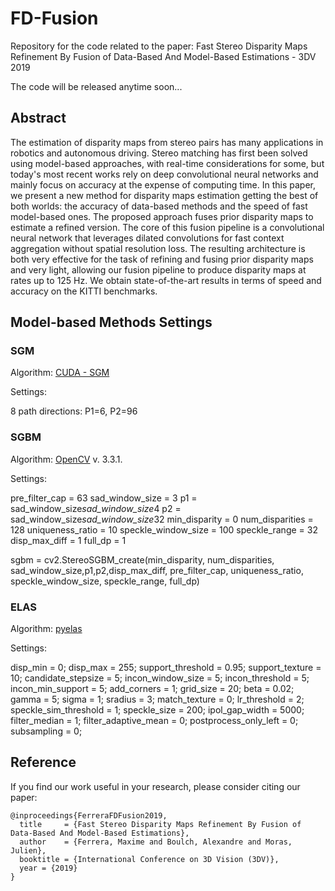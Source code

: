 # FD-Fusion

Repository for the code related to the paper: Fast Stereo Disparity Maps Refinement By Fusion of Data-Based And Model-Based Estimations - 3DV 2019

The code will be released anytime soon...


## Abstract
The estimation of disparity maps from stereo pairs has many applications in robotics and autonomous driving. Stereo matching has first been solved using model-based approaches, with real-time considerations for some, but today's most recent works rely on deep convolutional neural networks and mainly focus on accuracy at the expense of computing time.  In this paper, we present a new method for disparity maps estimation getting the best of both worlds: the accuracy of data-based methods and the speed of fast model-based ones.  The proposed approach fuses prior disparity maps to estimate a refined version.  The core of this fusion pipeline is a convolutional neural network that leverages dilated convolutions for fast context aggregation without spatial resolution loss.  The resulting architecture is both very effective for the task of refining and fusing prior disparity maps and very light, allowing our fusion pipeline to produce disparity maps at rates up to 125 Hz.  We obtain state-of-the-art results in terms of speed and accuracy on the KITTI benchmarks.


## Model-based Methods Settings

### SGM

Algorithm: [CUDA - SGM](https://github.com/dhernandez0/sgm)

Settings:

8 path directions: P1=6, P2=96

### SGBM

Algorithm: [OpenCV](https://docs.opencv.org/3.3.1/d2/d85/classcv_1_1StereoSGBM.html) v. 3.3.1.

Settings:

pre_filter_cap = 63
sad_window_size = 3
p1 = sad_window_size*sad_window_size*4
p2 = sad_window_size*sad_window_size*32
min_disparity = 0
num_disparities = 128
uniqueness_ratio = 10
speckle_window_size = 100
speckle_range = 32
disp_max_diff = 1
full_dp = 1

sgbm = cv2.StereoSGBM_create(min_disparity, num_disparities, sad_window_size,p1,p2,disp_max_diff, pre_filter_cap,
                uniqueness_ratio, speckle_window_size, speckle_range, full_dp)


### ELAS

Algorithm: [pyelas](https://github.com/jlowenz/pyelas)

Settings:

disp_min              = 0;     disp_max              = 255;  support_threshold     = 0.95;
support_texture       = 10;    candidate_stepsize    = 5;    incon_window_size     = 5;
incon_threshold       = 5;     incon_min_support     = 5;    add_corners           = 1;
grid_size             = 20;    beta                  = 0.02; gamma                 = 5;
sigma                 = 1;     sradius               = 3;    match_texture         = 0;
lr_threshold          = 2;     speckle_sim_threshold = 1;    speckle_size          = 200;
ipol_gap_width        = 5000;  filter_median         = 1;    filter_adaptive_mean  = 0;
postprocess_only_left = 0;     subsampling           = 0;

## Reference
If you find our work  useful in your research, please consider citing our paper:
```
@inproceedings{FerreraFDFusion2019,
  title     = {Fast Stereo Disparity Maps Refinement By Fusion of Data-Based And Model-Based Estimations},
  author    = {Ferrera, Maxime and Boulch, Alexandre and Moras, Julien},
  booktitle = {International Conference on 3D Vision (3DV)},
  year = {2019}
}
```
